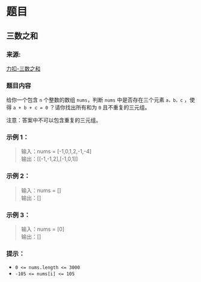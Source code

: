 # 题目

## 三数之和

### 来源:

[力扣-三数之和](https://leetcode-cn.com/problems/3sum/)

### 题目内容

给你一个包含 `n` 个整数的数组 `nums`，判断 `nums` 中是否存在三个元素 `a，b，c` ，使得 `a + b + c = 0` ？请你找出所有和为 `0` 且不重复的三元组。

注意：答案中不可以包含重复的三元组。

### 示例 1：

> 输入：nums = [-1,0,1,2,-1,-4]<br>
> 输出：[[-1,-1,2],[-1,0,1]]

### 示例 2：

> 输入：nums = []<br>
> 输出：[]

### 示例 3：

> 输入：nums = [0]<br>
> 输出：[]

### 提示：

- `0 <= nums.length <= 3000`
- `-105 <= nums[i] <= 105`
